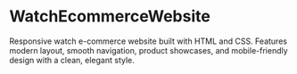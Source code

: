 # WatchEcommerceWebsite
Responsive watch e-commerce website built with HTML and CSS. Features modern layout, smooth navigation, product showcases, and mobile-friendly design with a clean, elegant style.
